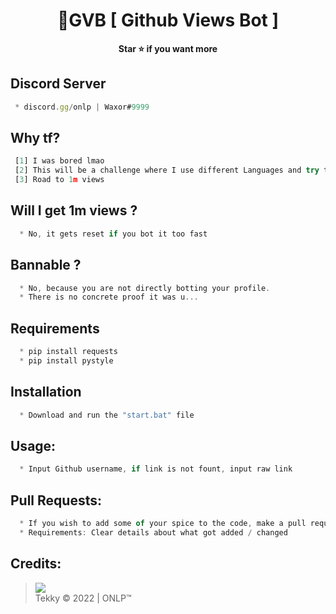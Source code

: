 # 


<h1 align="center">💎GVB [ Github Views Bot ]</h1>

<p align='center'>
  <b>Star ⭐ if you want more</b><br>
</p>

## Discord Server
```js
 * discord.gg/onlp | Waxor#9999
```

## Why tf?
```js
 [1] I was bored lmao
 [2] This will be a challenge where I use different Languages and try to make it as fast as possible
 [3] Road to 1m views 
```
## Will I get 1m views ?
```js
  * No, it gets reset if you bot it too fast
```

## Bannable ?
```js
  * No, because you are not directly botting your profile.
  * There is no concrete proof it was u...
```

## Requirements
```js
  * pip install requests
  * pip install pystyle
```

## Installation
```js
  * Download and run the "start.bat" file
```

##  Usage:
```js
  * Input Github username, if link is not fount, input raw link
```
 
##  Pull Requests:
```js
  * If you wish to add some of your spice to the code, make a pull request 
  * Requirements: Clear details about what got added / changed
```

##  Credits:
 > [![](https://cdn.discordapp.com/avatars/719864492514738226/a_5de73a96793f9b0b3cbbafc2efc25ec7.gif?size=100)](https://github.com/xtekky) <br>Tekky © 2022 | ONLP™


